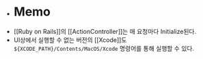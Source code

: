 - # Memo
- [[Ruby on Rails]]의 [[ActionController]]는 매 요청마다 Initialize된다.
- UI상에서 실행할 수 없는 버전의 [[Xcode]]도 `${XCODE_PATH}/Contents/MacOS/Xcode` 명령어를 통해 실행할 수 있다.